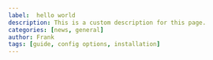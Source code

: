```yaml
---
label:  hello world
description: This is a custom description for this page.
categories: [news, general]
author: Frank
tags: [guide, config options, installation]
---
```


